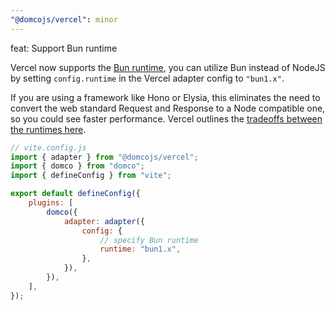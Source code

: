 ```yaml
---
"@domcojs/vercel": minor
---
```


feat: Support Bun runtime

Vercel now supports the [Bun runtime](https://vercel.com/blog/bun-runtime-on-vercel-functions), you can utilize Bun instead of NodeJS by setting `config.runtime` in the Vercel adapter config to `"bun1.x"`.

If you are using a framework like Hono or Elysia, this eliminates the need to convert the web standard Request and Response to a Node compatible one, so you could see faster performance. Vercel outlines the [tradeoffs between the runtimes here](https://vercel.com/blog/bun-runtime-on-vercel-functions#performance-characteristics-and-tradeoffs).

```js
// vite.config.js
import { adapter } from "@domcojs/vercel";
import { domco } from "domco";
import { defineConfig } from "vite";

export default defineConfig({
	plugins: [
		domco({
			adapter: adapter({
				config: {
					// specify Bun runtime
					runtime: "bun1.x",
				},
			}),
		}),
	],
});
```
